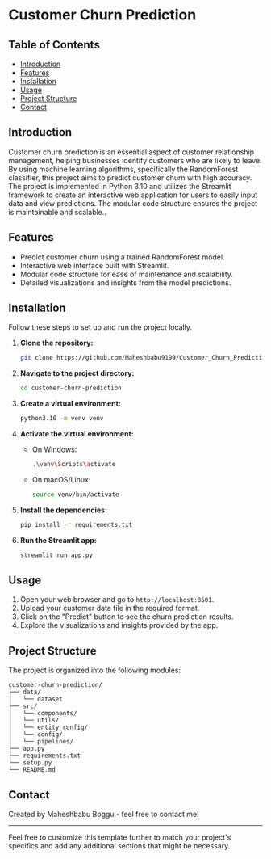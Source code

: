 

# Customer Churn Prediction

## Table of Contents
- [Introduction](#introduction)
- [Features](#features)
- [Installation](#installation)
- [Usage](#usage)
- [Project Structure](#project-structure)
- [Contact](#contact)

## Introduction
Customer churn prediction is an essential aspect of customer relationship management, helping businesses identify customers who are likely to leave. By using machine learning algorithms, specifically the RandomForest classifier, this project aims to predict customer churn with high accuracy. The project is implemented in Python 3.10 and utilizes the Streamlit framework to create an interactive web application for users to easily input data and view predictions. The modular code structure ensures the project is maintainable and scalable..

## Features
- Predict customer churn using a trained RandomForest model.
- Interactive web interface built with Streamlit.
- Modular code structure for ease of maintenance and scalability.
- Detailed visualizations and insights from the model predictions.

## Installation
Follow these steps to set up and run the project locally.

1. **Clone the repository:**
   ```sh
   git clone https://github.com/Maheshbabu9199/Customer_Churn_Prediction.git
   ```

2. **Navigate to the project directory:**
   ```sh
   cd customer-churn-prediction
   ```

3. **Create a virtual environment:**
   ```sh
   python3.10 -m venv venv
   ```

4. **Activate the virtual environment:**
   - On Windows:
     ```sh
     .\venv\Scripts\activate
     ```
   - On macOS/Linux:
     ```sh
     source venv/bin/activate
     ```

5. **Install the dependencies:**
   ```sh
   pip install -r requirements.txt
   ```

6. **Run the Streamlit app:**
   ```sh
   streamlit run app.py
   ```

## Usage
1. Open your web browser and go to `http://localhost:8501`.
2. Upload your customer data file in the required format.
3. Click on the "Predict" button to see the churn prediction results.
4. Explore the visualizations and insights provided by the app.

## Project Structure
The project is organized into the following modules:

```
customer-churn-prediction/
├── data/
│   └── dataset
├── src/
│   └── components/
│   └── utils/
│   └── entity_config/
│   └── config/
│   └── pipelines/
├── app.py
├── requirements.txt
└── setup.py
└── README.md

```

## Contact
Created by Maheshbabu Boggu - feel free to contact me!

---

Feel free to customize this template further to match your project's specifics and add any additional sections that might be necessary.

